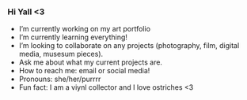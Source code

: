 ### Hi Yall <3 

<!--
**SupremeEvilOverlord/supremeeviloverlord** is a ✨ _special_ ✨ repository because its `README.md` (this file) appears on your GitHub profile.
-->
-  I’m currently working on my art portfolio
-  I’m currently learning everything!
-  I’m looking to collaborate on any projects (photography, film, digital media, musesum pieces).
-  Ask me about what my current projects are.
-  How to reach me: email or social media!
-  Pronouns: she/her/purrrr
-  Fun fact: I am a viynl collector and I love ostriches <3

